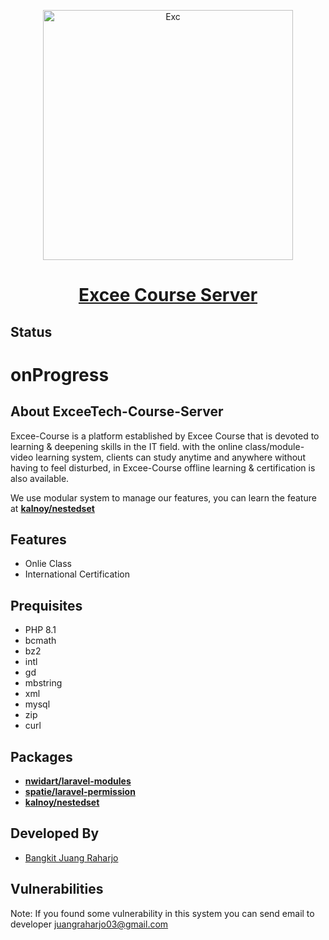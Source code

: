 <p align="center"><a href="#"><img src="https://i.ibb.co/5FJSfG0/Exc.png" width="400" alt="Exc" border="0"></a></p>

<h1 align="center">
    <a href="#">Excee Course Server</a>
</h1>

## Status

<h1>onProgress</h1>

## About ExceeTech-Course-Server

Excee-Course is a platform established by Excee Course that is devoted to learning & deepening skills in the IT field. with the online class/module-video learning system, clients can study anytime and anywhere without having to feel disturbed, in Excee-Course offline learning & certification is also available.

We use modular system to manage our features, you can learn the feature at **[kalnoy/nestedset](https://github.com/lazychaser/laravel-nestedset)**

## Features

- Onlie Class
- International Certification

## Prequisites

- PHP 8.1
- bcmath
- bz2
- intl
- gd
- mbstring
- xml
- mysql
- zip
- curl

## Packages

- **[nwidart/laravel-modules](https://nwidart.com/laravel-modules/v6/introduction)**
- **[spatie/laravel-permission](https://spatie.be/docs/laravel-permission/v5/introduction)**
- **[kalnoy/nestedset](https://github.com/lazychaser/laravel-nestedset)**

## Developed By

- <a href="https://github.com/Juang999">Bangkit Juang Raharjo</a>

## Vulnerabilities

Note: If you found some vulnerability in this system you can send email to developer <a href="mailto:juangraharjo03@gmail.com">juangraharjo03@gmail.com</a>
